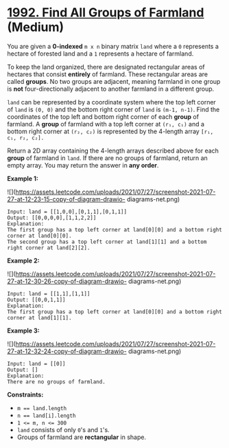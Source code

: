# [1992. Find All Groups of Farmland][link] (Medium)

[link]: https://leetcode.com/problems/find-all-groups-of-farmland/

You are given a **0-indexed** `m x n` binary matrix `land` where a `0` represents a hectare of
forested land and a `1` represents a hectare of farmland.

To keep the land organized, there are designated rectangular areas of hectares that consist
**entirely** of farmland. These rectangular areas are called **groups**. No two groups are adjacent,
meaning farmland in one group is **not** four-directionally adjacent to another farmland in a
different group.

`land` can be represented by a coordinate system where the top left corner of `land` is `(0, 0)` and
the bottom right corner of `land` is `(m-1, n-1)`. Find the coordinates of the top left and bottom
right corner of each **group** of farmland. A **group** of farmland with a top left corner at `(r₁,
c₁)` and a bottom right corner at `(r₂, c₂)` is represented by the 4-length array `[r₁, c₁, r₂, c₂].`

Return a 2D array containing the 4-length arrays described above for each **group** of farmland in
`land`. If there are no groups of farmland, return an empty array. You may return the answer in
**any order**.

**Example 1:**

![](https://assets.leetcode.com/uploads/2021/07/27/screenshot-2021-07-27-at-12-23-15-copy-of-diagram-drawio-
diagrams-net.png)

```
Input: land = [[1,0,0],[0,1,1],[0,1,1]]
Output: [[0,0,0,0],[1,1,2,2]]
Explanation:
The first group has a top left corner at land[0][0] and a bottom right corner at land[0][0].
The second group has a top left corner at land[1][1] and a bottom right corner at land[2][2].
```

**Example 2:**

![](https://assets.leetcode.com/uploads/2021/07/27/screenshot-2021-07-27-at-12-30-26-copy-of-diagram-drawio-
diagrams-net.png)

```
Input: land = [[1,1],[1,1]]
Output: [[0,0,1,1]]
Explanation:
The first group has a top left corner at land[0][0] and a bottom right corner at land[1][1].
```

**Example 3:**

![](https://assets.leetcode.com/uploads/2021/07/27/screenshot-2021-07-27-at-12-32-24-copy-of-diagram-drawio-
diagrams-net.png)

```
Input: land = [[0]]
Output: []
Explanation:
There are no groups of farmland.
```

**Constraints:**

- `m == land.length`
- `n == land[i].length`
- `1 <= m, n <= 300`
- `land` consists of only `0`'s and `1`'s.
- Groups of farmland are **rectangular** in shape.
